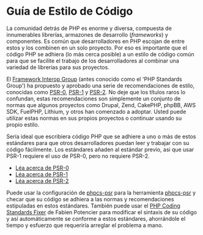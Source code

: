 # Guía de Estilo de Código

La comunidad detrás de PHP es enorme y diversa, compuesta de innumerables librerías, armazones de desarrollo (_frameworks_) y componentes. Es común que desarrolladores en PHP escojan de entre estos  y los combinen en un solo proyecto. Por eso es importante que el código PHP se adhiera (lo más cerca posible) a un estilo de código común para que se facilite el trabajo de los desarrolladores al combinar una variedad de librerías para sus proyectos.

El [Framework Interop Group][fig] (antes conocido como el 'PHP Standards Group') ha propuesto y aprobado una serie de recomendaciones de estilo, conocidas como [PSR-0][psr0], [PSR-1][psr1] y [PSR-2][psr2]. No deje que los títulos raros lo confundan, estas recomendaciones son simplemente un conjunto de normas que algunos proyectos como Drupal, Zend, CakePHP, phpBB, AWS SDK, FuelPHP, Lithium, y otros han comenzado a adoptar. Usted puede utilizar estas normas en sus propios proyectos o continuar usando su propio estilo.

Sería ideal que escribiera código PHP que se adhiere a uno o más de estos estándares para que otros desarrolladores puedan leer y trabajar con su código fácilmente. Los estándares añaden al estándar previo, asi que usar PSR-1 requiere el uso de PSR-0, pero no requiere PSR-2.

* [Léa acerca de PSR-0][psr0]
* [Léa acerca de PSR-1][psr1]
* [Léa acerca de PSR-2][psr2]

Puede usar la configuración de [phpcs-psr][phpcs-psr] para la herramienta [phpcs-psr][phpcs-psr] y checar que su código se adhiera a las normas y recomendaciones estipuladas en estos estándares. También puede usar el [PHP Coding Standards Fixer][phpcsfixer] de Fabien Potencier para modificar el sintaxis de su código y así automáticamente se conforme a estos estándares, ahorrándole el tiempo y esfuerzo que requeriría arreglar el problema a mano.

[fig]: http://www.php-fig.org/
[psr0]: https://github.com/php-fig/fig-standards/blob/master/accepted/PSR-0.md
[psr1]: https://github.com/php-fig/fig-standards/blob/master/accepted/PSR-1-basic-coding-standard.md
[psr2]: https://github.com/php-fig/fig-standards/blob/master/accepted/PSR-2-coding-style-guide.md
[phpcs]: http://pear.php.net/package/PHP_CodeSniffer/
[phpcs-psr]: https://github.com/klaussilveira/phpcs-psr
[phpcsfixer]: http://cs.sensiolabs.org/
